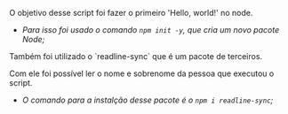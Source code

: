 <p>O objetivo desse script foi fazer o primeiro 'Hello, world!' no node.</p>

  * _Para isso foi usado o comando `npm init -y`, que cria um novo pacote Node;_

<p>Também foi utilizado o `readline-sync` que é um pacote de terceiros.</p>
<p>Com ele foi possível ler o nome e sobrenome da pessoa que executou o script.</p>

  * _O comando para a instalção desse pacote é o `npm i readline-sync`;_